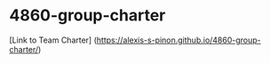 # 4860-group-charter

[Link to Team Charter] (https://alexis-s-pinon.github.io/4860-group-charter/)
